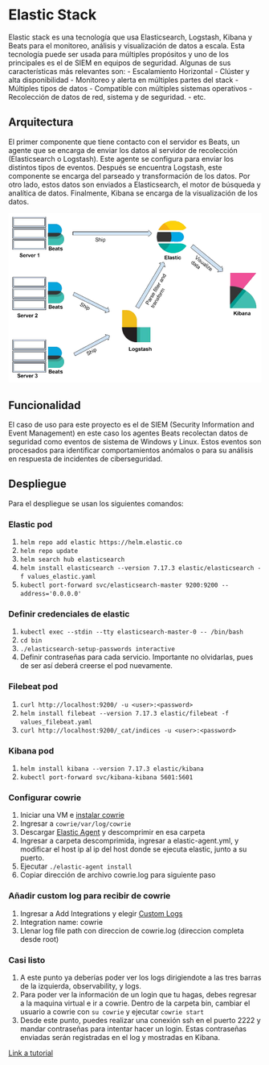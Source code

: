 # Elastic Stack
Elastic stack es una tecnología que usa Elasticsearch, Logstash, Kibana y Beats para el monitoreo, análisis y visualización de datos a escala. Esta tecnología puede ser usada para múltiples propósitos y uno de los principales es el de SIEM en equipos de seguridad. Algunas de sus características más relevantes son:
	- Escalamiento Horizontal
	- Clúster y alta disponibilidad
	- Monitoreo y alerta en múltiples partes del stack
	- Múltiples tipos de datos 
	- Compatible con múltiples sistemas operativos
	- Recolección de datos de red, sistema y de seguridad.
	- etc.

## Arquitectura

El primer componente que tiene contacto con el servidor es Beats, un agente que se encarga de enviar los datos al servidor de recolección (Elasticsearch o Logstash). Este agente se configura para enviar los distintos tipos de eventos. Después se encuentra Logstash, este componente se encarga del parseado y transformación de los datos. Por otro lado, estos datos son enviados a Elasticsearch, el motor de búsqueda y analítica de datos. Finalmente, Kibana se encarga de la visualización de los datos.


![Arquitectura de Elactic Stack](./images/architecture.png)


## Funcionalidad

El caso de uso para este proyecto es el de SIEM (Security Information and Event Management) en este caso los agentes Beats recolectan datos de seguridad como eventos de sistema de Windows y Linux. Estos eventos son procesados para identificar comportamientos anómalos o para su análisis en respuesta de incidentes de ciberseguridad.

## Despliegue

Para el despliegue se usan los siguientes comandos:
### Elastic pod	
1. ```helm repo add elastic https://helm.elastic.co```
2. ```helm repo update```
3. ```helm search hub elasticsearch```
4. ```helm install elasticsearch --version 7.17.3 elastic/elasticsearch -f values_elastic.yaml```
5. ```kubectl port-forward svc/elasticsearch-master 9200:9200 --address='0.0.0.0'```

### Definir credenciales de elastic
1. ```kubectl exec --stdin --tty elasticsearch-master-0 -- /bin/bash```
1. ```cd bin```
2. ```./elasticsearch-setup-passwords interactive```
3. Definir contraseñas para cada servicio. Importante no olvidarlas, pues de ser así deberá creerse el pod nuevamente.

### Filebeat pod
1. ```curl http://localhost:9200/ -u <user>:<password>```
2. ```helm install filebeat --version 7.17.3 elastic/filebeat -f values_filebeat.yaml```
3. ```curl http://localhost:9200/_cat/indices -u <user>:<password>```
### Kibana pod
1. ```helm install kibana --version 7.17.3 elastic/kibana```
2. ```kubectl port-forward svc/kibana-kibana 5601:5601```
### Configurar cowrie
1. Iniciar una VM e [instalar cowrie](https://cowrie.readthedocs.io/en/latest/INSTALL.html)
2. Ingresar a ```cowrie/var/log/cowrie```
3. Descargar [Elastic Agent](https://www.elastic.co/downloads/past-releases/elastic-agent-7-17-3) y descomprimir en esa carpeta
4. Ingresar a carpeta descomprimida, ingresar a elastic-agent.yml, y modificar el host ip al ip del host donde se ejecuta elastic, junto a su puerto.
5. Ejecutar ```./elastic-agent install```
5. Copiar dirección de archivo cowrie.log para siguiente paso
### Añadir custom log para recibir de cowrie
1. Ingresar a Add Integrations y elegir [Custom Logs](http://localhost:5601/app/fleet/integrations/log-1.1.0/add-integration)
2. Integration name: cowrie
3. Llenar log file path con direccion de cowrie.log (direccion completa desde root)
### Casi listo
1. A este punto ya deberías poder ver los logs dirigiendote a las tres barras de la izquierda, observability, y logs. 
2. Para poder ver la información de un login que tu hagas, debes regresar a la maquina virtual e ir a cowrie. Dentro de la carpeta bin, cambiar el usuario a cowrie con ```su cowrie``` y ejecutar ```cowrie start```
3. Desde este punto, puedes realizar una conexión ssh en el puerto 2222 y mandar contraseñas para intentar hacer un login. Estas contraseñas enviadas serán registradas en el log y mostradas en Kibana.

[Link a tutorial](https://www.linode.com/docs/guides/how-to-deploy-the-elastic-stack-on-kubernetes/)
